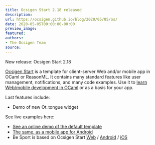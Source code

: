 ```yaml
---
title: Ocsigen Start 2.18 released
description:
url: https://ocsigen.github.io/blog/2020/05/05/os/
date: 2020-05-05T00:00:00-00:00
preview_image:
featured:
authors:
- The Ocsigen Team
source:
---
```


<p>New release: Ocsigen Start 2.18</p>

<p><a href="https://ocsigen.org/ocsigen-start/">Ocsigen Start</a> is a template for client-server Web and/or mobile app in OCaml or ReasonML.
It contains many standard features like user management, notifications, and many code examples.
Use it to <a href="https://ocsigen.org/tuto/latest/manual/start">learn Web/mobile development in OCaml</a> or as a basis for your app.</p>

<p>Last features include:</p>
<ul>
  <li>Demo of new Ot_tongue widget</li>
</ul>

<p>See live examples here:</p>
<ul>
  <li><a href="https://ocsigen-1.inria.fr/ocsigen-start/demo/">See an online demo of the default template</a></li>
  <li><a href="https://play.google.com/store/apps/details?id=com.osdemo.mobile">The same, as a mobile app for Android</a></li>
  <li>Be Sport is based on Ocsigen Start <a href="https://www.besport.com/feed">Web</a> / <a href="https://play.google.com/store/apps/details?id=com.besport.www.mobile">Android</a> / <a href="https://apps.apple.com/fr/app/be-sport/id1104216922">iOS</a></li>
</ul>


